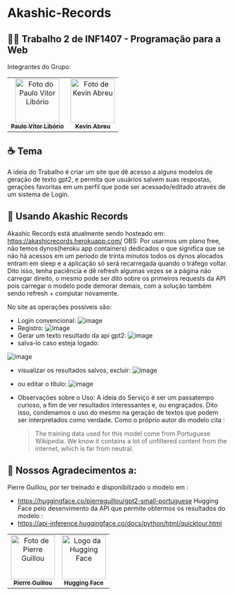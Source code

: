 # Akashic-Records

## 👨‍💻 Trabalho 2 de INF1407 - Programação para a Web
Integrantes do Grupo:

<table>
  <tr>
    <td align="center">
      <a href="https://github.com/pvliborio">
        <img src="https://avatars.githubusercontent.com/u/19355448?v=4" width="100px;" alt="Foto do Paulo Vitor Libório "/><br>
        <sub>
          <b>Paulo Vítor Libório</b>
        </sub>
      </a>
    </td>
    <td align="center">
      <a href= "https://github.com/LeeTgk">
        <img src="https://avatars.githubusercontent.com/u/61758137?v=4" width="100px;" alt="Foto de Kevin Abreu"/><br>
        <sub>
          <b>Kevin Abreu</b>
        </sub>
      </a>
    </td>
  </tr>
</table>


## ☕ Tema
A ideia do Trabalho é criar um site que dê acesso a alguns modelos de geração de texto gpt2, e permita que usuários salvem suas respostas, gerações favoritas em um perfil que pode ser acessado/editado através de um sistema de Login.

## 🚀 Usando Akashic Records

Akashic Records está atualmente sendo hosteado em: https://akashicrecords.herokuapp.com/
OBS: Por usarmos um plano free, não temos dynos(heroku app containers) dedicados o que significa que se não há acessos em um período de trinta minutos todos os dynos alocados entram em sleep e a aplicação só será recarregada quando o tráfego voltar.
Dito isso, tenha paciência e dê refresh algumas vezes se a página não carregar direito, o mesmo pode ser dito sobre os primeiros requests da API pois carregar o modelo pode demorar demais, com a solução também sendo refresh + computar novamente.

No site as operações possíveis são:
  * Login convencional:
  ![image](https://user-images.githubusercontent.com/61758137/144293768-4e5a8777-bcab-4b75-8895-b96cd0a2ce3e.png)
  * Registro:
  ![image](https://user-images.githubusercontent.com/61758137/144294293-c3cfd087-27bf-4273-bb31-3116df346838.png)
  * Gerar um texto resultado da api gpt2:
  ![image](https://user-images.githubusercontent.com/61758137/144291234-8bb2d09b-8de0-44b3-acc7-a63d6412d29d.png)
  * salva-lo caso esteja logado:
  
  ![image](https://user-images.githubusercontent.com/61758137/144292573-bb78da5f-3457-41eb-b371-8aea1924571a.png)
  * visualizar os resultados salvos, excluir:
  ![image](https://user-images.githubusercontent.com/61758137/144293016-ace93fe6-7c19-4e4a-b492-94680147ec0d.png)
  * ou editar o título:
  ![image](https://user-images.githubusercontent.com/61758137/144293297-5df944d0-d1fe-4fda-ac20-a883f1eb281b.png)

* Observações sobre o Uso:
A ideia do Serviço é ser um passatempo curioso, a fim de ver resultados interessantes e, ou engraçados.
Dito isso, condenamos o uso do mesmo na geração de textos que podem ser interpretados como verdade.
Como o próprio autor do modelo cita :
  > The training data used for this model come from Portuguese Wikipedia. We know it contains a lot of unfiltered content from the internet, which is far from neutral. 

## 🤝 Nossos Agradecimentos a:
Pierre Guillou, por ter treinado e disponibilizado o modelo em : 
  * https://huggingface.co/pierreguillou/gpt2-small-portuguese
Hugging Face pelo desenvimento da API que permite obtermos os resultados do modelo :
  * https://api-inference.huggingface.co/docs/python/html/quicktour.html
<table>
  <tr>
    <td align="center">
      <a href="https://github.com/piegu">
        <img src="https://avatars.githubusercontent.com/u/20000948?v=4" width="100px;" alt="Foto de Pierre Guillou"/><br>
        <sub>
          <b>Pierre Guillou</b>
        </sub>
      </a>
    </td>
    <td align="center">
      <a href= "https://huggingface.co/">
        <img src="https://huggingface.co/front/assets/huggingface_logo-noborder.svg" width="100px;" alt="Logo da Hugging Face"/><br>
        <sub>
          <b>Hugging Face</b>
        </sub>
      </a>
    </td>
  </tr>
</table>

